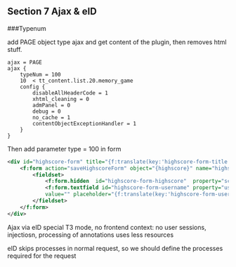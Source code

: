 ## Section 7 Ajax & eID

###Typenum

add PAGE object type ajax and get content of the plugin, then removes html stuff.
````
ajax = PAGE
ajax {
    typeNum = 100
    10  < tt_content.list.20.memory_game
    config {
        disableAllHeaderCode = 1
        xhtml_cleaning = 0
        admPanel = 0
        debug = 0
        no_cache = 1
        contentObjectExceptionHandler = 1
    }
}

````
Then add parameter type = 100 in form

````xml
<div id="highscore-form" title="{f:translate(key:'highscore-form-title')}">
    <f:form action="saveHighscoreForm" object="{highscore}" name="highscore" additionalParams="{type:100}">
        <fieldset>
            <f:form.hidden  id="highscore-form-highscore"  property="score" value="0"/>
            <f:form.textfield id="highscore-form-username" property="username"
            value="" placeholder="{f:translate(key:'highscore-form-username')}" />
        </fieldset>
    </f:form>
</div>

````
Ajax via eID
special T3 mode, no frontend context: no user sessions, injectiosn, processing of annotations
uses less resources

eID skips processes in normal request, so we should define the processes required for the request
